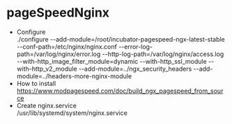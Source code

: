 # pageSpeedNginx
- Configure  
    ./configure --add-module=/root/incubator-pagespeed-ngx-latest-stable --conf-path=/etc/nginx/nginx.conf --error-log-path=/var/log/nginx/error.log --http-log-path=/var/log/nginx/access.log --with-http_image_filter_module=dynamic --with-http_ssl_module --with-http_v2_module --add-module=../ngx_security_headers --add-module=../headers-more-nginx-module
- How to install  
    https://www.modpagespeed.com/doc/build_ngx_pagespeed_from_source  
- Create nginx.service  
     /usr/lib/systemd/system/nginx.service
